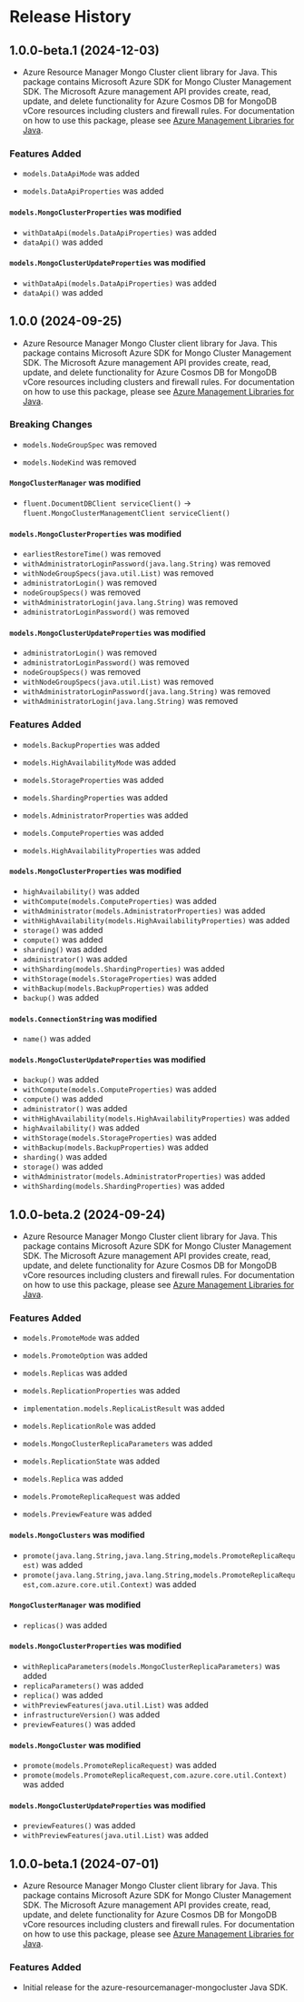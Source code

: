 # Release History

## 1.0.0-beta.1 (2024-12-03)

- Azure Resource Manager Mongo Cluster client library for Java. This package contains Microsoft Azure SDK for Mongo Cluster Management SDK. The Microsoft Azure management API provides create, read, update, and delete functionality for Azure Cosmos DB for MongoDB vCore resources including clusters and firewall rules. For documentation on how to use this package, please see [Azure Management Libraries for Java](https://aka.ms/azsdk/java/mgmt).

### Features Added

* `models.DataApiMode` was added

* `models.DataApiProperties` was added

#### `models.MongoClusterProperties` was modified

* `withDataApi(models.DataApiProperties)` was added
* `dataApi()` was added

#### `models.MongoClusterUpdateProperties` was modified

* `withDataApi(models.DataApiProperties)` was added
* `dataApi()` was added

## 1.0.0 (2024-09-25)

- Azure Resource Manager Mongo Cluster client library for Java. This package contains Microsoft Azure SDK for Mongo Cluster Management SDK. The Microsoft Azure management API provides create, read, update, and delete functionality for Azure Cosmos DB for MongoDB vCore resources including clusters and firewall rules. For documentation on how to use this package, please see [Azure Management Libraries for Java](https://aka.ms/azsdk/java/mgmt).

### Breaking Changes

* `models.NodeGroupSpec` was removed

* `models.NodeKind` was removed

#### `MongoClusterManager` was modified

* `fluent.DocumentDBClient serviceClient()` -> `fluent.MongoClusterManagementClient serviceClient()`

#### `models.MongoClusterProperties` was modified

* `earliestRestoreTime()` was removed
* `withAdministratorLoginPassword(java.lang.String)` was removed
* `withNodeGroupSpecs(java.util.List)` was removed
* `administratorLogin()` was removed
* `nodeGroupSpecs()` was removed
* `withAdministratorLogin(java.lang.String)` was removed
* `administratorLoginPassword()` was removed

#### `models.MongoClusterUpdateProperties` was modified

* `administratorLogin()` was removed
* `administratorLoginPassword()` was removed
* `nodeGroupSpecs()` was removed
* `withNodeGroupSpecs(java.util.List)` was removed
* `withAdministratorLoginPassword(java.lang.String)` was removed
* `withAdministratorLogin(java.lang.String)` was removed

### Features Added

* `models.BackupProperties` was added

* `models.HighAvailabilityMode` was added

* `models.StorageProperties` was added

* `models.ShardingProperties` was added

* `models.AdministratorProperties` was added

* `models.ComputeProperties` was added

* `models.HighAvailabilityProperties` was added

#### `models.MongoClusterProperties` was modified

* `highAvailability()` was added
* `withCompute(models.ComputeProperties)` was added
* `withAdministrator(models.AdministratorProperties)` was added
* `withHighAvailability(models.HighAvailabilityProperties)` was added
* `storage()` was added
* `compute()` was added
* `sharding()` was added
* `administrator()` was added
* `withSharding(models.ShardingProperties)` was added
* `withStorage(models.StorageProperties)` was added
* `withBackup(models.BackupProperties)` was added
* `backup()` was added

#### `models.ConnectionString` was modified

* `name()` was added

#### `models.MongoClusterUpdateProperties` was modified

* `backup()` was added
* `withCompute(models.ComputeProperties)` was added
* `compute()` was added
* `administrator()` was added
* `withHighAvailability(models.HighAvailabilityProperties)` was added
* `highAvailability()` was added
* `withStorage(models.StorageProperties)` was added
* `withBackup(models.BackupProperties)` was added
* `sharding()` was added
* `storage()` was added
* `withAdministrator(models.AdministratorProperties)` was added
* `withSharding(models.ShardingProperties)` was added

## 1.0.0-beta.2 (2024-09-24)

- Azure Resource Manager Mongo Cluster client library for Java. This package contains Microsoft Azure SDK for Mongo Cluster Management SDK. The Microsoft Azure management API provides create, read, update, and delete functionality for Azure Cosmos DB for MongoDB vCore resources including clusters and firewall rules. For documentation on how to use this package, please see [Azure Management Libraries for Java](https://aka.ms/azsdk/java/mgmt).

### Features Added

* `models.PromoteMode` was added

* `models.PromoteOption` was added

* `models.Replicas` was added

* `models.ReplicationProperties` was added

* `implementation.models.ReplicaListResult` was added

* `models.ReplicationRole` was added

* `models.MongoClusterReplicaParameters` was added

* `models.ReplicationState` was added

* `models.Replica` was added

* `models.PromoteReplicaRequest` was added

* `models.PreviewFeature` was added

#### `models.MongoClusters` was modified

* `promote(java.lang.String,java.lang.String,models.PromoteReplicaRequest)` was added
* `promote(java.lang.String,java.lang.String,models.PromoteReplicaRequest,com.azure.core.util.Context)` was added

#### `MongoClusterManager` was modified

* `replicas()` was added

#### `models.MongoClusterProperties` was modified

* `withReplicaParameters(models.MongoClusterReplicaParameters)` was added
* `replicaParameters()` was added
* `replica()` was added
* `withPreviewFeatures(java.util.List)` was added
* `infrastructureVersion()` was added
* `previewFeatures()` was added

#### `models.MongoCluster` was modified

* `promote(models.PromoteReplicaRequest)` was added
* `promote(models.PromoteReplicaRequest,com.azure.core.util.Context)` was added

#### `models.MongoClusterUpdateProperties` was modified

* `previewFeatures()` was added
* `withPreviewFeatures(java.util.List)` was added

## 1.0.0-beta.1 (2024-07-01)

- Azure Resource Manager Mongo Cluster client library for Java. This package contains Microsoft Azure SDK for Mongo Cluster Management SDK. The Microsoft Azure management API provides create, read, update, and delete functionality for Azure Cosmos DB for MongoDB vCore resources including clusters and firewall rules. For documentation on how to use this package, please see [Azure Management Libraries for Java](https://aka.ms/azsdk/java/mgmt).

### Features Added

- Initial release for the azure-resourcemanager-mongocluster Java SDK. 
